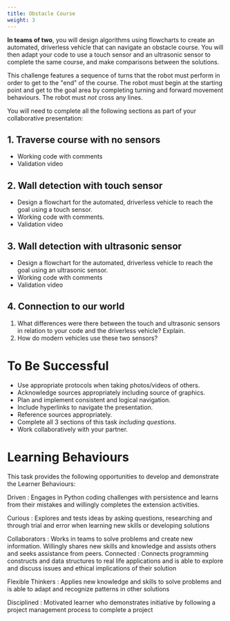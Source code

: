 ```yaml
---
title: Obstacle Course
weight: 3
---
```


**In teams of two**, you will design algorithms using flowcharts to create an automated, driverless vehicle that can navigate an obstacle course. You will then adapt your code to use a touch sensor and an ultrasonic sensor to complete the same course, and make comparisons between the solutions.

This challenge features a sequence of turns that the robot must perform in order to get to the "end" of the course. The robot must begin at the starting point and get to the goal area by completing turning and forward movement behaviours. The robot must *not* cross any lines.

You will need to complete all the following sections as part of your collaborative presentation:

## 1. Traverse course with no sensors
- Working code with comments
- Validation video

## 2. Wall detection with touch sensor
- Design a flowchart for the automated, driverless vehicle to reach the goal using a touch sensor.
- Working code with comments.
- Validation video

## 3. Wall detection with ultrasonic sensor
- Design a flowchart for the automated, driverless vehicle to reach the goal using an ultrasonic sensor.
- Working code with comments
- Validation video

## 4. Connection to our world
1. What differences were there between the touch and ultrasonic sensors in relation to your code and the driverless vehicle? Explain.
2. How do modern vehicles use these two sensors?

# To Be Successful
- Use appropriate protocols when taking photos/videos of others.
- Acknowledge sources appropriately including source of graphics.
- Plan and implement consistent and logical navigation.
- Include hyperlinks to navigate the presentation.
- Reference sources appropriately.
- Complete all 3 sections of this task *including questions*.
- Work collaboratively with your partner.

# Learning Behaviours
This task provides the following opportunities to develop and demonstrate the Learner Behaviours:

Driven
: Engages in Python coding challenges with persistence and learns from their mistakes and willingly completes the extension activities.

Curious
: Explores and tests ideas by asking questions, researching and through trial and error when learning new skills or developing solutions

Collaborators
: Works in teams to solve problems and create new information. Willingly shares new skills and knowledge and assists others and seeks assistance from peers.
Connected
: Connects programming constructs and data structures to real life applications and is able to explore and discuss issues and ethical implications of their solution

Flexible Thinkers
: Applies new knowledge and skills to solve problems and is able to adapt and recognize patterns in other solutions

Disciplined
: Motivated learner who demonstrates initiative by following a project management process to complete a project





